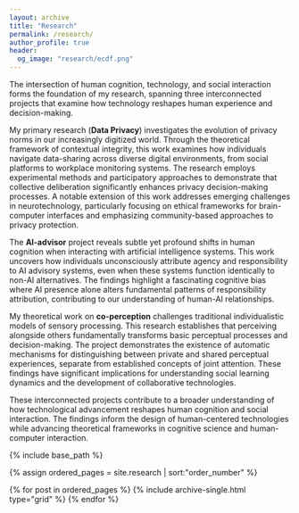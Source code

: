 ```yaml
---
layout: archive
title: "Research"
permalink: /research/
author_profile: true
header:
  og_image: "research/ecdf.png"
---
```


The intersection of human cognition, technology, and social interaction forms the foundation of my research, spanning three interconnected projects that examine how technology reshapes human experience and decision-making.

My primary research (**Data Privacy**) investigates the evolution of privacy norms in our increasingly digitized world. Through the theoretical framework of contextual integrity, this work examines how individuals navigate data-sharing across diverse digital environments, from social platforms to workplace monitoring systems. The research employs experimental methods and participatory approaches to demonstrate that collective deliberation significantly enhances privacy decision-making processes. A notable extension of this work addresses emerging challenges in neurotechnology, particularly focusing on ethical frameworks for brain-computer interfaces and emphasizing community-based approaches to privacy protection.

The **AI-advisor** project reveals subtle yet profound shifts in human cognition when interacting with artificial intelligence systems. This work uncovers how individuals unconsciously attribute agency and responsibility to AI advisory systems, even when these systems function identically to non-AI alternatives. The findings highlight a fascinating cognitive bias where AI presence alone alters fundamental patterns of responsibility attribution, contributing to our understanding of human-AI relationships.

My theoretical work on **co-perception** challenges traditional individualistic models of sensory processing. This research establishes that perceiving alongside others fundamentally transforms basic perceptual processes and decision-making. The project demonstrates the existence of automatic mechanisms for distinguishing between private and shared perceptual experiences, separate from established concepts of joint attention. These findings have significant implications for understanding social learning dynamics and the development of collaborative technologies.

These interconnected projects contribute to a broader understanding of how technological advancement reshapes human cognition and social interaction. The findings inform the design of human-centered technologies while advancing theoretical frameworks in cognitive science and human-computer interaction.

<nbsp>

{% include base_path %}

{% assign ordered_pages = site.research | sort:"order_number" %}

{% for post in ordered_pages %}
  {% include archive-single.html type="grid" %}
{% endfor %}
